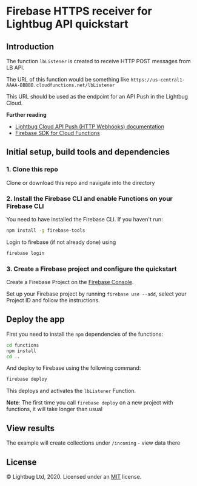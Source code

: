 # Firebase HTTPS receiver for Lightbug API quickstart

## Introduction

The function `lbListener` is created to receive HTTP POST messages from LB API.

The URL of this function would be something like `https://us-central1-AAAA-BBBBB.cloudfunctions.net/lbListener`

This URL should be used as the endpoint for an API Push in the Lightbug Cloud.

**Further reading**

 - [Lightbug Cloud API Push (HTTP Webhooks) documentation](https://docs.lightbug.io/apps/cloud/account/notifications#api-push)
 - [Firebase SDK for Cloud Functions](https://firebase.google.com/docs/functions)


## Initial setup, build tools and dependencies

### 1. Clone this repo

Clone or download this repo and navigate into the directory

### 2. Install the Firebase CLI and enable Functions on your Firebase CLI

You need to have installed the Firebase CLI. If you haven't run:

```bash
npm install -g firebase-tools
```

Login to firebase (if not already done) using
```bash
firebase login
```

### 3. Create a Firebase project and configure the quickstart

Create a Firebase Project on the [Firebase Console](https://console.firebase.google.com).

Set up your Firebase project by running `firebase use --add`, select your Project ID and follow the instructions.

## Deploy the app

First you need to install the `npm` dependencies of the functions:

```bash
cd functions
npm install
cd ..
```

And deploy to Firebase using the following command:

```bash
firebase deploy
```

This deploys and activates the `lbListener` Function.

**Note**: The first time you call `firebase deploy` on a new project with functions, it will take longer than usual


## View results

The example will create collections under `/incoming` - view data there

## License

© Lightbug Ltd, 2020. Licensed under an [MIT](./LICENSE) license.
